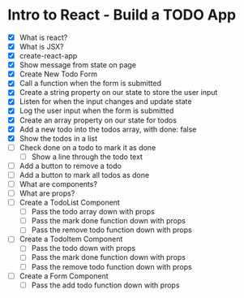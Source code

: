 # Intro to React - Build a TODO App

* [x] What is react?
* [x] What is JSX?
* [x] create-react-app
* [x] Show message from state on page
* [x] Create New Todo Form
* [x] Call a function when the form is submitted
* [x] Create a string property on our state to store the user input
* [x] Listen for when the input changes and update state
* [x] Log the user input when the form is submitted
* [x] Create an array property on our state for todos
* [x] Add a new todo into the todos array, with done: false
* [x] Show the todos in a list
* [ ] Check done on a todo to mark it as done
  * [ ] Show a line through the todo text
* [ ] Add a button to remove a todo
* [ ] Add a button to mark all todos as done
* [ ] What are components?
* [ ] What are props?
* [ ] Create a TodoList Component
  * [ ] Pass the todo array down with props
  * [ ] Pass the mark done function down with props
  * [ ] Pass the remove todo function down with props
* [ ] Create a TodoItem Component
  * [ ] Pass the todo down with props
  * [ ] Pass the mark done function down with props
  * [ ] Pass the remove todo function down with props
* [ ] Create a Form Component
  * [ ] Pass the add todo function down with props
